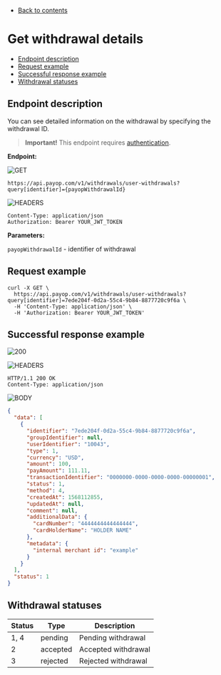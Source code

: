 * [Back to contents](../Readme.md#contents)

# Get withdrawal details

* [Endpoint description](#endpoint-description)
* [Request example](#request-example)
* [Successful response example](#successful-response-example)
* [Withdrawal statuses](#withdrawal-statuses)

## Endpoint description

You can see detailed information on the withdrawal by specifying the withdrawal ID.

> **Important!** This endpoint requires [authentication](../Authentication/bearerAuthentication.md).

**Endpoint:**

![GET](https://img.shields.io/badge/-GET-blue?style=for-the-badge)

```shell
https://api.payop.com/v1/withdrawals/user-withdrawals?query[identifier]={payopWithdrawalId}
```

![HEADERS](https://img.shields.io/badge/-HEADERS-yellowgreen?style=for-the-badge)

```shell
Content-Type: application/json
Authorization: Bearer YOUR_JWT_TOKEN
```

**Parameters:**

`payopWithdrawalId` - identifier of withdrawal

## Request example

```shell
curl -X GET \
  https://api.payop.com/v1/withdrawals/user-withdrawals?query[identifier]=7ede204f-0d2a-55c4-9b84-8877720c9f6a \
  -H 'Content-Type: application/json' \
  -H 'Authorization: Bearer YOUR_JWT_TOKEN'
```

## Successful response example

![200](https://img.shields.io/badge/200-OK-blue?style=for-the-badge)

![HEADERS](https://img.shields.io/badge/-Headers-yellowgreen?style=for-the-badge)

```shell
HTTP/1.1 200 OK
Content-Type: application/json
```

![BODY](https://img.shields.io/badge/-BODY-blueviolet?style=for-the-badge)

```json
{
  "data": [
    {
      "identifier": "7ede204f-0d2a-55c4-9b84-8877720c9f6a",
      "groupIdentifier": null,
      "userIdentifier": "10043",
      "type": 1,
      "currency": "USD",
      "amount": 100,
      "payAmount": 111.11,
      "transactionIdentifier": "0000000-0000-0000-0000-00000001",
      "status": 1,
      "method": 4,
      "createdAt": 1568112855,
      "updatedAt": null,
      "comment": null,
      "additionalData": {
        "cardNumber": "4444444444444444",
        "cardHolderName": "HOLDER NAME"
      },
      "metadata": {
        "internal merchant id": "example"
      }
    }
  ],
  "status": 1
}
```

## Withdrawal statuses

Status | Type     | Description                       |
-------|----------|-----------------------------------|
1, 4   | pending  | Pending withdrawal                |
2      | accepted | Accepted withdrawal               |
3      | rejected | Rejected withdrawal               |
